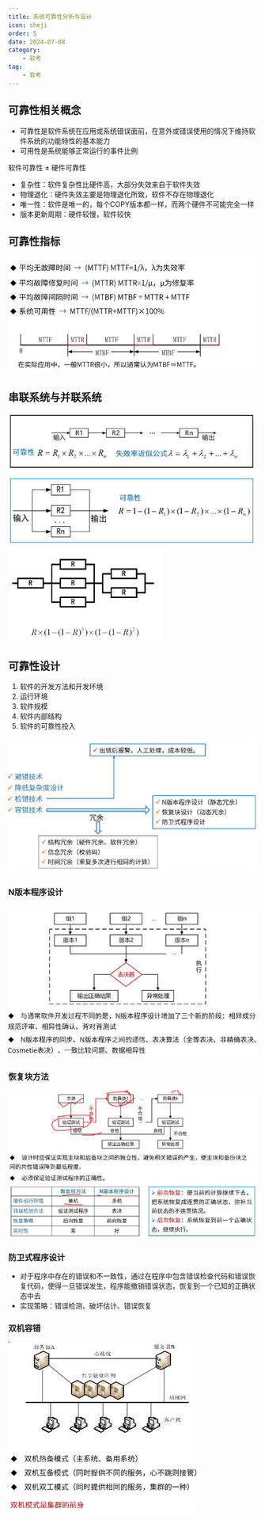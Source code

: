 ```yaml
---
title: 系统可靠性分析与设计
icon: sheji
order: 5
date: 2024-07-08
category:
    - 软考
tag:
    - 软考
---
```



## 可靠性相关概念

- 可靠性是软件系统在应用或系统错误面前，在意外或错误使用的情况下维持软件系统的功能特性的基本能力
- 可用性是系统能够正常运行的事件比例

软件可靠性 ≠ 硬件可靠性

- 复杂性：软件复杂性比硬件高，大部分失效来自于软件失效
- 物理退化：硬件失效主要是物理退化所致，软件不存在物理退化
- 唯一性：软件是唯一的，每个COPY版本都一样，而两个硬件不可能完全一样
- 版本更新周期：硬件较慢，软件较快

## 可靠性指标

![ ](/img/softExamination/118.jpg)

## 串联系统与并联系统

![ ](/img/softExamination/119.jpg)
![ ](/img/softExamination/120.jpg)

## 可靠性设计

1. 软件的开发方法和开发环境
2. 运行环境
3. 软件规模
4. 软件内部结构
5. 软件的可靠性投入

![ ](/img/softExamination/121.jpg)

### N版本程序设计

![ ](/img/softExamination/122.jpg)

### 恢复块方法

![ ](/img/softExamination/123.jpg)

### 防卫式程序设计

- 对于程序中存在的错误和不一致性，通过在程序中包含错误检查代码和错误恢复代码，使得一旦错误发生，程序能撤销错误状态，恢复到一个已知的正确状态中去
- 实现策略：错误检测、破坏估计、错误恢复

### 双机容错

![ ](/img/softExamination/124.jpg)
